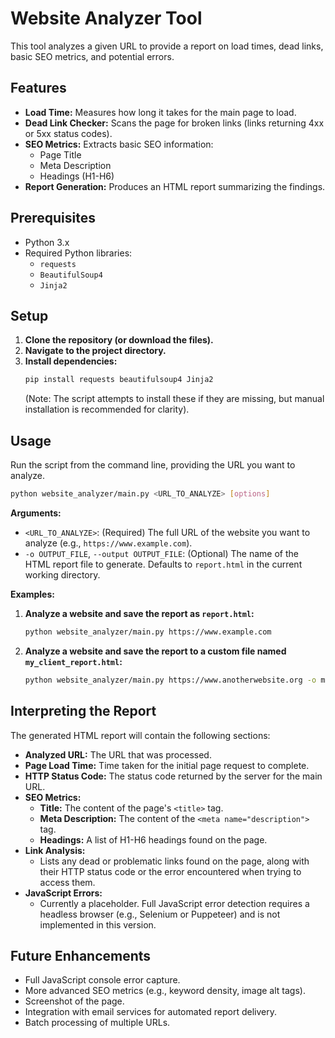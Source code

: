 # Website Analyzer Tool

This tool analyzes a given URL to provide a report on load times, dead links, basic SEO metrics, and potential errors.

## Features

-   **Load Time:** Measures how long it takes for the main page to load.
-   **Dead Link Checker:** Scans the page for broken links (links returning 4xx or 5xx status codes).
-   **SEO Metrics:** Extracts basic SEO information:
    -   Page Title
    -   Meta Description
    -   Headings (H1-H6)
-   **Report Generation:** Produces an HTML report summarizing the findings.

## Prerequisites

-   Python 3.x
-   Required Python libraries:
    -   `requests`
    -   `BeautifulSoup4`
    -   `Jinja2`

## Setup

1.  **Clone the repository (or download the files).**
2.  **Navigate to the project directory.**
3.  **Install dependencies:**
    ```bash
    pip install requests beautifulsoup4 Jinja2
    ```
    (Note: The script attempts to install these if they are missing, but manual installation is recommended for clarity).

## Usage

Run the script from the command line, providing the URL you want to analyze.

```bash
python website_analyzer/main.py <URL_TO_ANALYZE> [options]
```

**Arguments:**

-   `<URL_TO_ANALYZE>`: (Required) The full URL of the website you want to analyze (e.g., `https://www.example.com`).
-   `-o OUTPUT_FILE`, `--output OUTPUT_FILE`: (Optional) The name of the HTML report file to generate. Defaults to `report.html` in the current working directory.

**Examples:**

1.  **Analyze a website and save the report as `report.html`:**
    ```bash
    python website_analyzer/main.py https://www.example.com
    ```

2.  **Analyze a website and save the report to a custom file named `my_client_report.html`:**
    ```bash
    python website_analyzer/main.py https://www.anotherwebsite.org -o my_client_report.html
    ```

## Interpreting the Report

The generated HTML report will contain the following sections:

-   **Analyzed URL:** The URL that was processed.
-   **Page Load Time:** Time taken for the initial page request to complete.
-   **HTTP Status Code:** The status code returned by the server for the main URL.
-   **SEO Metrics:**
    -   **Title:** The content of the page's `<title>` tag.
    -   **Meta Description:** The content of the `<meta name="description">` tag.
    -   **Headings:** A list of H1-H6 headings found on the page.
-   **Link Analysis:**
    -   Lists any dead or problematic links found on the page, along with their HTTP status code or the error encountered when trying to access them.
-   **JavaScript Errors:**
    -   Currently a placeholder. Full JavaScript error detection requires a headless browser (e.g., Selenium or Puppeteer) and is not implemented in this version.

## Future Enhancements

-   Full JavaScript console error capture.
-   More advanced SEO metrics (e.g., keyword density, image alt tags).
-   Screenshot of the page.
-   Integration with email services for automated report delivery.
-   Batch processing of multiple URLs.

